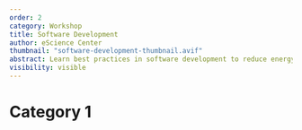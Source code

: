```yaml
---
order: 2
category: Workshop
title: Software Development
author: eScience Center
thumbnail: "software-development-thumbnail.avif"
abstract: Learn best practices in software development to reduce energy consumption and how to profile energy usage. 
visibility: visible
---
```


# Category 1
